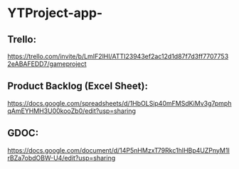 # YTProject-app-

## Trello:  
https://trello.com/invite/b/LmIF2lHI/ATTI23943ef2ac12d1d87f7d3ff77077532eABAFEDD7/gameproject

## Product Backlog (Excel Sheet):  
https://docs.google.com/spreadsheets/d/1HbOLSip40mFMSdKiMv3g7pmphqAmEYHMH3U00kooZb0/edit?usp=sharing

## GDOC:  
https://docs.google.com/document/d/14P5nHMzxT79Rkc1hIHBp4UZPnyM1IrBZa7obdOBW-U4/edit?usp=sharing
